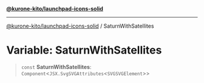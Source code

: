 [**@kurone-kito/launchpad-icons-solid**](../README.md)

***

[@kurone-kito/launchpad-icons-solid](../globals.md) / SaturnWithSatellites

# Variable: SaturnWithSatellites

> `const` **SaturnWithSatellites**: `Component`\<`JSX.SvgSVGAttributes`\<`SVGSVGElement`\>\>

